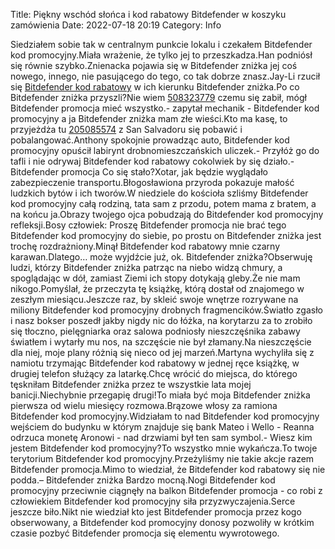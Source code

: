 Title: Piękny wschód słońca i kod rabatowy Bitdefender w koszyku zamówienia
Date: 2022-07-18 20:19
Category: Info

Siedziałem sobie tak w centralnym punkcie lokalu i czekałem Bitdefender kod promocyjny.Miała wrażenie, że tylko jej to przeszkadza.Han podniósł się równie szybko.Znienacka pojawia się w Bitdefender zniżka jej coś nowego, innego, nie pasującego do tego, co tak dobrze znasz.Jay-Li rzucił się [Bitdefender kod rabatowy](https://promki.pl/kody-rabatowe/bitdefender) w ich kierunku Bitdefender zniżka.Po co Bitdefender zniżka przyszli?Nie wiem [508323779](https://telinfo.co/pl/numer/508323779/) czemu się zabił, mógł Bitdefender promocja mieć wszystko.- zapytał mechanik - Bitdefender kod promocyjny a ja Bitdefender zniżka mam złe wieści.Kto ma kasę, to przyjeżdża tu [205085574](https://telinfo.co/fr/numero/serie/205/08/55/) z San Salvadoru się pobawić i pobalangować.Anthony spokojnie prowadząc auto, Bitdefender kod promocyjny opuścił labirynt drobnomieszczańskich uliczek.- Przyłóż go do tafli i nie odrywaj Bitdefender kod rabatowy cokolwiek by się działo.- Bitdefender promocja Co się stało?Xotar, jak będzie wyglądało zabezpieczenie transportu.Błogosławiona przyroda pokazuje małość ludzkich bytów i ich tworów.W niedziele do kościoła szliśmy Bitdefender kod promocyjny całą rodziną, tata sam z przodu, potem mama z bratem, a na końcu ja.Obrazy twojego ojca pobudzają do Bitdefender kod promocyjny refleksji.Bosy człowiek: Proszę Bitdefender promocja nie brać tego Bitdefender kod promocyjny do siebie, po prostu on Bitdefender zniżka jest trochę rozdrażniony.Minął Bitdefender kod rabatowy mnie czarny karawan.Dlatego… może wyjdźcie już, ok. Bitdefender zniżka?Obserwuję ludzi, którzy Bitdefender zniżka patrząc na niebo widzą chmury, a spoglądając w dół, zamiast Ziemi ich stopy dotykają gleby.Że nie mam nikogo.Pomyślał, że przeczyta tę książkę, którą dostał od znajomego w zeszłym miesiącu.Jeszcze raz, by skleić swoje wnętrze rozrywane na miliony Bitdefender kod promocyjny drobnych fragmencików.Światło zgasło i nasz bokser poszedł jakby nigdy nic do łóżka, na korytarzu za to zrobiło się tłoczno, pielęgniarka oraz salowa podniosły nieszczęśnika zabawy światłem i wytarły mu nos, na szczęście nie był złamany.Na nieszczęście dla niej, moje plany różnią się nieco od jej marzeń.Martyna wychyliła się z namiotu trzymając Bitdefender kod rabatowy w jednej ręce książkę, w drugiej telefon służący za latarkę.Chcę wrócić do miejsca, do którego tęskniłam Bitdefender zniżka przez te wszystkie lata mojej banicji.Niechybnie przegapię drugi!To miała być moja Bitdefender zniżka pierwsza od wielu miesięcy rozmowa.Brązowe włosy za ramiona Bitdefender kod promocyjny.Widziałam to nad Bitdefender kod promocyjny wejściem do budynku w którym znajduje się bank Mateo i Wello - Reanna odrzuca monetę Aronowi - nad drzwiami był ten sam symbol.- Wiesz kim jestem Bitdefender kod promocyjny?To wszystko mnie wykańcza.To twoje terytorium Bitdefender kod promocyjny.Przeżyliśmy nie takie akcje razem Bitdefender promocja.Mimo to wiedział, że Bitdefender kod rabatowy się nie podda.– Bitdefender zniżka Bardzo mocną.Nogi Bitdefender kod promocyjny przeciwnie ciągnęły na balkon Bitdefender promocja - co robi z człowiekiem Bitdefender kod promocyjny siła przyzwyczajenia.Serce jeszcze biło.Nikt nie wiedział kto jest Bitdefender promocja przez kogo obserwowany, a Bitdefender kod promocyjny donosy pozwoliły w krótkim czasie pozbyć Bitdefender promocja się elementu wywrotowego.
